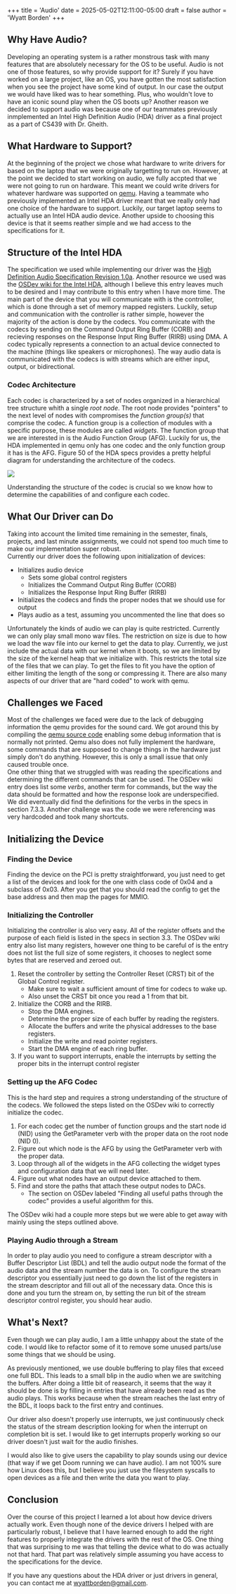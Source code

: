 +++
title = 'Audio'
date = 2025-05-02T12:11:00-05:00
draft = false 
author = 'Wyatt Borden'
+++

## Why Have Audio?

Developing an operating system is a rather monstrous task with many features that are absolutely necessary for the OS to be useful. Audio is not one of those features, so why provide support for it?
Surely if you have worked on a large project, like an OS, you have gotten the most satisfaction when you see the project have some kind of output.
In our case the output we would have liked was to hear something. Plus, who wouldn't love to have an iconic sound play when the OS boots up?
Another reason we decided to support audio was because one of our teammates previously inmplemented an Intel High Definition Audio (HDA) driver as a final project as a part of CS439 with Dr. Gheith.

## What Hardware to Support?

At the beginning of the project we chose what hardware to write drivers for based on the laptop that we were originally targetting to run on.
However, at the point we decided to start working on audio, we fully accpted that we were not going to run on hardware. This meant we could write drivers for whatever hardware was supported on [qemu](https://www.qemu.org/docs/master/system/device-emulation.html#emulated-devices).
Having a teammate who previously implemented an Intel HDA driver meant that we really only had one choice of the hardware to support.
Luckily, our target laptop seems to actually use an Intel HDA audio device. Another upside to choosing this device is that it seems reather simple and we had access to the specifications for it.

## Structure of the Intel HDA

The specification we used while implementing our driver was the [High Definition Audio Specification Revision 1.0a](https://www.intel.com/content/dam/www/public/us/en/documents/product-specifications/high-definition-audio-specification.pdf). Another resource we used was the [OSDev wiki for the Intel HDA](https://wiki.osdev.org/Intel_High_Definition_Audio), although I believe this entry leaves much to be desired and I may contribute to this entry when I have more time.
The main part of the device that you will communicate with is the controller, which is done through a set of memory mapped registers. Luckily, setup and communication with the controller is rather simple, however the majority of the action is done by the codecs.
You communicate with the codecs by sending on the Command Output Ring Buffer (CORB) and recieving responses on the Response Input Ring Buffer (RIRB) using DMA.
A codec typically represents a connection to an actual device connected to the machine (things like speakers or microphones). The way audio data is communicated with the codecs is with streams which are either input, output, or bidirectional.

### Codec Architecture

Each codec is characterized by a set of nodes organized in a hierarchical tree structure whith a single *root node*. The root node provides "pointers" to the next level of nodes with compromises the *function group(s)* that comprise the codec. A function group is a collection of modules with a specific purpose, these modules are called *widgets*.
The function group that we are interested in is the Audio Function Group (AFG). Luckily for us, the HDA implemented in qemu only has one codec and the only function group it has is the AFG.
Figure 50 of the HDA specs provides a pretty helpful diagram for understanding the architecture of the codecs.

![](/images/audio_post/codec_structure.png)

Understanding the structure of the codec is crucial so we know how to determine the capabilities of and configure each codec.

## What Our Driver can Do

Taking into account the limited time remaining in the semester, finals, projects, and last minute assignments, we could not spend too much time to make our implementation super robust.  
Currently our driver does the following upon initialization of devices:
-   Initializes audio device
    -   Sets some global control registers
    -   Initializes the Command Output Ring Buffer (CORB)
    -   Initializes the Response Input Ring Buffer (RIRB)
-   Initializes the codecs and finds the proper nodes that we should use for output
-   Plays audio as a test, assuming you uncommented the line that does so

Unfortunately the kinds of audio we can play is quite restricted. Currently we can only play small mono wav files. The restriction on size is due to how we load the wav file into our kernel to get the data to play.
Currently, we just include the actual data with our kernel when it boots, so we are limited by the size of the kernel heap that we initialize with. This restricts the total size of the files that we can play. To get the files to fit you have the option of either limiting the length of the song or compressing it.
There are also many aspects of our driver that are "hard coded" to work with qemu.

## Challenges we Faced

Most of the challenges we faced were due to the lack of debugging information the qemu provides for the sound card. We got around this by compiling the [qemu source code](https://github.com/qemu/qemu) enabling some debug information that is normally not printed. Qemu also does not fully implement the hardware, some commands that are supposed to change things in the hardware just simply don't do anything. However, this is only a small issue that only caused trouble once.  
One other thing that we struggled with was reading the specifications and determining the different commands that can be used.
The OSDev wiki entry does list some *verbs*, another term for commands, but the way the data should be formatted and how the response look are underspecified. We did eventually did find the definitions for the verbs in the specs in section 7.3.3.
Another challenge was the code we were referencing was very hardcoded and took many shortcuts.

## Initializing the Device
### Finding the Device

Finding the device on the PCI is pretty straightforward, you just need to get a list of the devices and look for the one with class code of 0x04 and a subclass of 0x03.
After you get that you should read the config to get the base address and then map the pages for MMIO.

### Initializing the Controller

Initializing the controller is also very easy. All of the register offsets and the purpose of each field is listed in the specs in section 3.3. The OSDev wiki entry also list many registers, however one thing to be careful of is the entry does not list the full size of some registers, it chooses to neglect some bytes that are reserved and zeroed out.
1. Reset the controller by setting the Controller Reset (CRST) bit of the Global Control register.
    -   Make sure to wait a sufficient amount of time for codecs to wake up.
    -   Also unset the CRST bit once you read a 1 from that bit.
2. Initialize the CORB and the RIRB.
    -   Stop the DMA engines.
    -   Determine the proper size of each buffer by reading the registers.
    -   Allocate the buffers and write the physical addresses to the base registers.
    -   Initialize the write and read pointer registers.
    -   Start the DMA engine of each ring buffer. 
3. If you want to support interrupts, enable the interrupts by setting the proper bits in the interrupt control register

### Setting up the AFG Codec

This is the hard step and requires a strong understanding of the structure of the codecs. We followed the steps listed on the OSDev wiki to correctly initialize the codec.
1. For each codec get the number of function groups and the start node id (NID) using the GetParameter verb with the proper data on the root node (NID 0).
2. Figure out which node is the AFG by using the GetParameter verb with the proper data.
3. Loop through all of the widgets in the AFG collecting the widget types and configuration data that we will need later.
4. Figure out what nodes have an output device attached to them.
5. Find and store the paths that attach these output nodes to DACs.
    - The section on OSDev labeled "Finding all useful paths through the codec" provides a useful algorithm for this.

The OSDev wiki had a couple more steps but we were able to get away with mainly using the steps outlined above.

### Playing Audio through a Stream

In order to play audio you need to configure a stream descriptor with a Buffer Descriptor List (BDL) and tell the audio output node the format of the audio data and the stream number the data is on.
To configure the stream descriptor you essentially just need to go down the list of the registers in the stream descriptor and fill out all of the necessary data. Once this is done and you turn the stream on, by setting the run bit of the stream descriptor control register, you should hear audio.

## What's Next?

Even though we can play audio, I am a little unhappy about the state of the code. I would like to refactor some of it to remove some unused parts/use some things that we should be using.

As previously mentioned, we use double buffering to play files that exceed one full BDL. This leads to a small blip in the audio when we are switching the buffers.
After doing a little bit of reasearch, it seems that the way it should be done is by filling in entries that have already been read as the audio plays. This works because when the stream reaches the last entry of the BDL, it loops back to the first entry and continues.

Our driver also doesn't properly use interrupts, we just continuously check the status of the stream description looking for when the interrupt on completion bit is set. I would like to get interrupts properly working so our driver doesn't just wait for the audio finishes.

I would also like to give users the capability to play sounds using our device (that way if we get Doom running we can have audio). I am not 100% sure how Linux does this, but I believe you just use the filesystem syscalls to open devices as a file and then write the data you want to play.

## Conclusion

Over the course of this project I learned a lot about how device drivers actually work. Even though none of the device drivers I helped with are particularly robust, I believe that I have learned enough to add the right features to properly integrate the drivers with the rest of the OS. One thing that was surprising to me was that telling the device what to do was actually not that hard. That part was relatively simple assuming you have access to the specifications for the device.

If you have any questions about the HDA driver or just drivers in general, you can contact me at wyattborden@gmail.com.